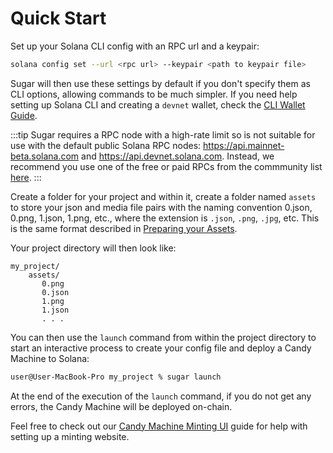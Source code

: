 # Quick Start

Set up your Solana CLI config with an RPC url and a keypair:

```bash
solana config set --url <rpc url> --keypair <path to keypair file>
```

Sugar will then use these settings by default if you don't specify them as CLI options, allowing commands to be much simpler. If you need help setting up Solana CLI and creating a `devnet` wallet, check the [CLI Wallet Guide](/guides/cli-wallet).

:::tip
Sugar requires a RPC node with a high-rate limit so is not suitable for use with the default public Solana RPC nodes:
https://api.mainnet-beta.solana.com and https://api.devnet.solana.com. Instead, we recommend you use one of the free or paid RPCs from the commmunity list [here](https://docs.metaplex.com/guides/community#services).
:::

Create a folder for your project and within it, create a folder named `assets` to store your json and media file pairs with the naming convention 0.json, 0.png, 1.json, 1.png, etc., where the extension is `.json`, `.png`, `.jpg`, etc. This is the same format described in [Preparing your Assets](./preparing-assets).

Your project directory will then look like:

```
my_project/
    assets/
       0.png
       0.json
       1.png
       1.json
       . . .
```

You can then use the `launch` command from within the project directory to start an interactive process to create your config file and deploy a Candy Machine to Solana:

```bash
user@User-MacBook-Pro my_project % sugar launch
```

At the end of the execution of the `launch` command, if you do not get any errors, the Candy Machine will be deployed on-chain.

Feel free to check out our [Candy Machine Minting UI](/guides/candy-machine-ui) guide for help with setting up a minting website.
